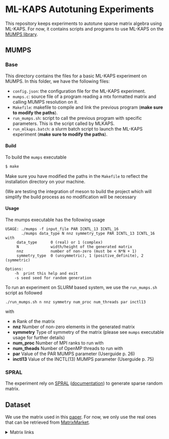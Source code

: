 # ML-KAPS Autotuning Experiments

This repository keeps experiments to autotune sparse matrix algebra using ML-KAPS.
For now, it contains scripts and programs to use ML-KAPS on the [MUMPS library](https://mumps-solver.org).

## MUMPS

### Base
This directory contains the files for a basic ML-KAPS experiment on MUMPS.
In this folder, we have the following files:
- `config.json`: the configuration file for the ML-KAPS experiment.
- `mumps.c`: source file of a program reading a mtx formatted matrix and calling MUMPS resolution on it.
- `Makefile`: makefile to compile and link the previous program (**make sure to modify the paths**).
- `run_mumps.sh`: script to call the previous program with specific parameters. This is the script called by MLKAPS.
- `run_mlkaps.batch`: a slurm batch script to launch the ML-KAPS experiment (**make sure to modify the paths**).

#### Build
To build the `mumps` executable 
```sh
$ make
```
Make sure you have modified the paths in the `Makefile` to reflect the installation directory on your machine.

(We are testing the integration of meson to build the project which will simplify the build process
as no modification will be necessary

#### Usage
The mumps executable has the following usage
```
USAGE: ./mumps -f input_file PAR ICNTL_13 ICNTL_16
       ./mumps data_type N nnz symmetry_type PAR ICNTL_13 ICNTL_16
with
     data_type      0 (real) or 1 (complex)
     N              width/height of the generated matrix
     nnz            number of non-zero (must be < N*N + 1)
     symmetry_type  0 (unsymmetric), 1 (positive_definite), 2 (symmetric)

Options:
	-h	print this help and exit
	-s seed	seed for random generation
```

To run an experiment on SLURM based system, we use the `run_mumps.sh` script as followed
```
./run_mumps.sh n nnz symmetry num_proc num_threads par inctl13
```
with
- **n** Rank of the matrix
- **nnz** Number of non-zero elements in the generated matrix 
- **symmetry** Type of symmetry of the matrix (please see `mumps` executable usage for further details)
- **num_proc** Number of MPI ranks to run with
- **num_theads** Number of OpenMP threads to run with
- **par** Value of the PAR MUMPS parameter (Userguide p. 26)
- **inctl13** Value of the INCTL(13) MUMPS parameter (Userguide p. 75)


### SPRAL
The experiment rely on [SPRAL](https://github.com/ralna/spral) ([documentation](https://www.numerical.rl.ac.uk/spral/doc/latest/C/))
to generate sparse random matrix.


## Dataset

We use the matrix used in this [paper](https://hal.science/hal-03536031v1/document).
For now, we only use the real ones that can be retrieved from [MatrixMarket](https://sparse.tamu.edu/).

<details>
<summary> Matrix links </summary>

This matrix denoted with * aren't used until we can figure out a way to overcome the memory issue.

2. ss: https://sparse.tamu.edu/VLSI/ss
3. nlpkkt80: https://sparse.tamu.edu/Schenk/nlpkkt80 *
4. Serena: https://sparse.tamu.edu/Janna/Serena
5. Geo_1438: https://sparse.tamu.edu/Janna/Geo_1438
7. ML_Geer: https://sparse.tamu.edu/Janna/ML_Geer *
8. Transport: https://sparse.tamu.edu/Janna/Transport
9. Bump_2911: https://sparse.tamu.edu/Janna/Bump_2911
11. vas_stokes_1M: https://sparse.tamu.edu/VLSI/vas_stokes_1M
12. Hook_1498: https://sparse.tamu.edu/Janna/Hook_1498
13. Queen_4147: https://sparse.tamu.edu/Janna/Queen_4147 *
14. dielFilterV2real: https://sparse.tamu.edu/Dziekonski/dielFilterV2real
15. Flan_1565: https://sparse.tamu.edu/Janna/Flan_1565 *
18. PFlow_742: https://sparse.tamu.edu/Janna/PFlow_742
19. Cube_Coup_dt0: https://sparse.tamu.edu/Janna/Cube_Coup_dt0 *
23. Long_Coup_dt0: https://sparse.tamu.edu/Janna/Long_Coup_dt0 *

</details>
